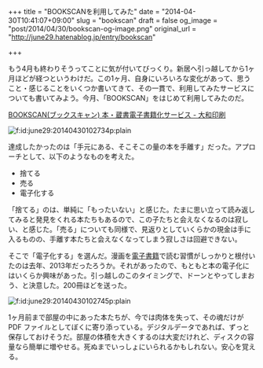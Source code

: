 +++
title = "BOOKSCANを利用してみた"
date = "2014-04-30T10:41:07+09:00"
slug = "bookscan"
draft = false
og_image = "post/2014/04/30/bookscan-og-image.png"
original_url = "http://june29.hatenablog.jp/entry/bookscan"

+++

<p>もう4月も終わりそうってことに気が付いてびっくり。新居へ引っ越してから1ヶ月ほどが経つというわけだ。この1ヶ月、自身にいろいろな変化があって、思うこと・感じることをいくつか書いてきて、その一貫で、利用してみたサービスについても書いてみよう。今月、「BOOKSCAN」をはじめて利用してみたのだ。</p>
<p><a href="http://www.bookscan.co.jp/" title="BOOKSCAN(ブックスキャン) 本・蔵書電子書籍化サービス - 大和印刷">BOOKSCAN(ブックスキャン) 本・蔵書電子書籍化サービス - 大和印刷</a></p>
<p><span itemscope itemtype="http://schema.org/Photograph"><img src="/post/2014/04/30/bookscan-20140430102734.png" alt="f:id:june29:20140430102734p:plain" title="f:id:june29:20140430102734p:plain" class="hatena-fotolife" itemprop="image"></span></p>
<p>達成したかったのは「手元にある、そこそこの量の本を手離す」だった。アプローチとして、以下のようなものを考えた。</p>

<ul>
<li>捨てる</li>
<li>売る</li>
<li>電子化する</li>
</ul>
<p>「捨てる」のは、単純に「もったいない」と感じた。たまに思い立って読み返してみると発見をくれる本たちもあるので、この子たちと会えなくなるのは寂しい、と感じた。「売る」についても同様で、見返りとしていくらかの現金は手に入るものの、手離す本たちと会えなくなってしまう寂しさは回避できない。</p>
<p>そこで「電子化する」を選んだ。漫画を<a class="keyword" href="http://d.hatena.ne.jp/keyword/%C5%C5%BB%D2%BD%F1%C0%D2">電子書籍</a>で読む習慣がしっかりと根付いたのは去年、2013年だったろうか。それがあったので、もともと本の電子化にはいくらか興味があった。引っ越しのこのタイミングで、ドーンとやってしまおう、と決意した。200冊ほどを送った。</p>
<p><span itemscope itemtype="http://schema.org/Photograph"><img src="/post/2014/04/30/bookscan-20140430102745.png" alt="f:id:june29:20140430102745p:plain" title="f:id:june29:20140430102745p:plain" class="hatena-fotolife" itemprop="image"></span></p>
<p>1ヶ月前まで部屋の中にあった本たちが、今では肉体を失って、その魂だけが PDF ファイルとしてぼくに寄り添っている。デジタルデータであれば、ずっと保存しておけそうだ。部屋の体積を大きくするのは大変だけれど、ディスクの容量なら簡単に増やせる。死ぬまでいっしょにいられるかもしれない。安心を覚える。</p>